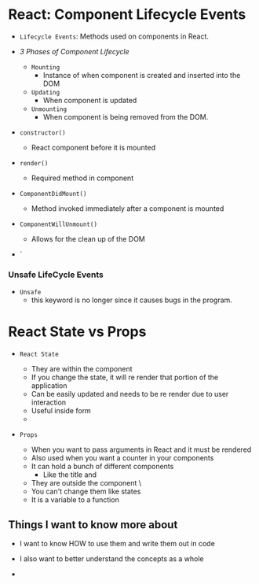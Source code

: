 # React: Component Lifecycle Events 

- `Lifecycle Events`: Methods used on components in React. 

- *3 Phases of Component Lifecycle*
    - `Mounting` 
      - Instance of when component is created and inserted into the DOM
    - `Updating` 
      - When component is updated
    - `Unmounting` 
      - When component is being removed from the DOM. 

- `constructor()` 
  - React component before it is mounted 

- `render()`
  - Required method in component 

- `ComponentDidMount()`
  - Method invoked immediately after a component is mounted 

- `ComponentWillUnmount()`
  - Allows for the clean up of the DOM 

- `

### Unsafe LifeCycle Events 

- `Unsafe` 
  - this keyword is no longer since it causes bugs in the program. 


# React State vs Props

- `React State`
    - They are within the component
    - If you change the state, it will re render that portion of the application
    - Can be easily updated and needs to be re render due to user interaction
    - Useful inside form 
    - 
    

- `Props` 
    - When you want to pass arguments in React and it must be rendered 
    - Also used when you want a counter in your components 
    - It can hold a bunch of different components
      - Like the title and 
    - They are outside the component \
    - You can't change them like states
    - It is a variable to a function 


## Things I want to know more about 

- I want to know HOW to use them and write them out in code 

- I also want to better understand the concepts as a whole 

- 